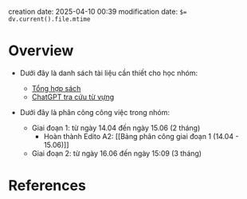 creation date: 2025-04-10 00:39
modification date: `$= dv.current().file.mtime`

# Overview

- Dưới đây là danh sách tài liệu cần thiết cho học nhóm:
	- [Tổng hợp sách](https://drive.google.com/drive/folders/13wZ5PGAqeDnaFqKAcgDwkXJD3XhPBy1y?usp=drive_link)
	- [ChatGPT tra cứu từ vựng](https://chatgpt.com/g/g-67b475e9cd6881919d35d13148dfa4a2-vocabulary-learning)

- Dưới đây là phân công công việc trong nhóm:
	- Giai đoạn 1: từ ngày 14.04 đến ngày 15.06 (2 tháng)
		- Hoàn thành Edito A2: [[Bảng phân công giai đoạn 1 (14.04 - 15.06)]]
	- Giai đoạn 2: từ ngày 16.06 đến ngày 15:09 (3 tháng)














# References